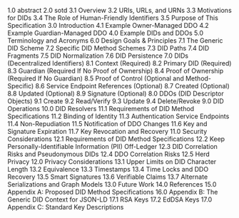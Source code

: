1.0 	 abstract
2.0 	 sotd
3.1 	 Overview
3.2 	 URIs, URLs, and URNs
3.3 	 Motivations for DIDs
3.4 	 The Role of Human-Friendly Identifiers
3.5 	 Purpose of This Specification
3.0 	 Introduction
4.1 	 Example Owner-Managed DDO
4.2 	 Example Guardian-Managed DDO
4.0 	 Example DIDs and DDOs
5.0 	 Terminology and Acronyms
6.0 	 Design Goals & Principles
7.1 	 The Generic DID Scheme
7.2 	 Specific DID Method Schemes
7.3 	 DID Paths
7.4 	 DID Fragments
7.5 	 DID Normalization
7.6 	 DID Persistence
7.0 	 DIDs (Decentralized Identifiers)
8.1 	 Context (Required)
8.2 	 Primary DID (Required)
8.3 	 Guardian (Required If No Proof of Ownership)
8.4 	 Proof of Ownership (Required If No Guardian)
8.5 	 Proof of Control (Optional and Method-Specific)
8.6 	 Service Endpoint References (Optional)
8.7 	 Created (Optional)
8.8 	 Updated (Optional)
8.9 	 Signature (Optional)
8.0 	 DDOs (DID Descriptor Objects)
9.1 	 Create
9.2 	 Read/Verify
9.3 	 Update
9.4 	 Delete/Revoke
9.0 	 DID Operations
10.0 	 DID Resolvers
11.1 	 Requirements of DID Method Specifications
11.2 	 Binding of Identity
11.3 	 Authentication Service Endpoints
11.4 	 Non-Repudiation
11.5 	 Notification of DDO Changes
11.6 	 Key and Signature Expiration
11.7 	 Key Revocation and Recovery
11.0 	 Security Considerations
12.1 	 Requirements of DID Method Specifications
12.2 	 Keep Personally-Identifiable Information (PII) Off-Ledger
12.3 	 DID Correlation Risks and Pseudonymous DIDs
12.4 	 DDO Correlation Risks
12.5 	 Herd Privacy
12.0 	 Privacy Considerations
13.1 	 Upper Limits on DID Character Length
13.2 	 Equivalence
13.3 	 Timestamps
13.4 	 Time Locks and DDO Recovery
13.5 	 Smart Signatures
13.6 	 Verifiable Claims
13.7 	 Alternate Serializations and Graph Models
13.0 	 Future Work
14.0 	 References
15.0 	 Appendix A: Proposed DID Method Specifications
16.0 	 Appendix B: The Generic DID Context for JSON-LD
17.1 	 RSA Keys
17.2 	 EdDSA Keys
17.0 	 Appendix C: Standard Key Descriptions
